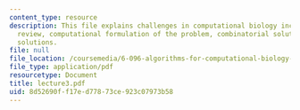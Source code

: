 ```yaml
---
content_type: resource
description: This file explains challenges in computational biology including bio
  review, computational formulation of the problem, combinatorial solutions, and probabilistic
  solutions.
file: null
file_location: /coursemedia/6-096-algorithms-for-computational-biology-spring-2005/8d52690ff17ed77873ce923c07973b58_lecture3.pdf
file_type: application/pdf
resourcetype: Document
title: lecture3.pdf
uid: 8d52690f-f17e-d778-73ce-923c07973b58
---
```

